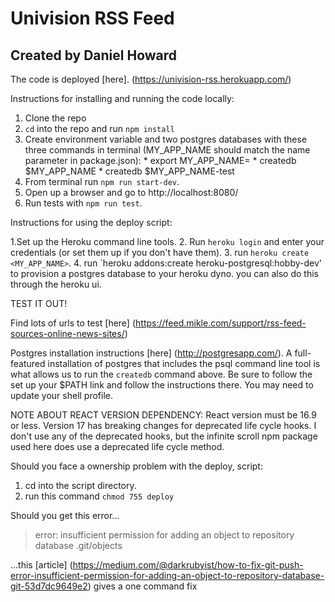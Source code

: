 # Univision RSS Feed
## Created by Daniel Howard

The code is deployed [here]. (https://univision-rss.herokuapp.com/)

Instructions for installing and running the code locally:

1. Clone the repo
2. `cd` into the repo and run `npm install`
3. Create environment variable and two postgres databases with these three commands in terminal (MY_APP_NAME should match the name parameter in package.json):
\* export MY_APP_NAME=<name-param-in-package-json>
\* createdb $MY_APP_NAME
\* createdb $MY_APP_NAME-test
4. From terminal run `npm run start-dev`.
5. Open up a browser and go to http://localhost:8080/
6. Run tests with `npm run test`.


Instructions for using the deploy script:

1.Set up the Heroku command line tools.
2. Run `heroku login` and enter your credentials (or set them up if you don't have them).
3. run `heroku create <MY_APP_NAME>`.
4. run `heroku addons:create heroku-postgresql:hobby-dev' to provision a postgres database to your heroku dyno. you can also do this through the heroku ui.

TEST IT OUT!

Find lots of urls to test [here] (https://feed.mikle.com/support/rss-feed-sources-online-news-sites/)

Postgres installation instructions [here] (http://postgresapp.com/). A full-featured installation of postgres that includes the psql command line tool is what allows us to run the `createdb` command above. Be sure to follow the set up your $PATH link and follow the instructions there. You may need to update your shell profile.

NOTE ABOUT REACT VERSION DEPENDENCY:
React version must be 16.9 or less. Version 17 has breaking changes for deprecated life cycle hooks.
I don't use any of the deprecated hooks, but the infinite scroll npm package used here does use a
deprecated life cycle method.

Should you face a ownership problem with the deploy, script:
1. cd into the script directory.
2. run this command `chmod 755 deploy`

Should you get this error...

> error: insufficient permission for adding an object to repository database .git/objects

...this [article] (https://medium.com/@darkrubyist/how-to-fix-git-push-error-insufficient-permission-for-adding-an-object-to-repository-database-git-53d7dc9649e2) gives a one command fix
